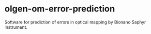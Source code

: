 # olgen-om-error-prediction
Software for prediction of errors in optical mapping by Bionano Saphyr instrument.
